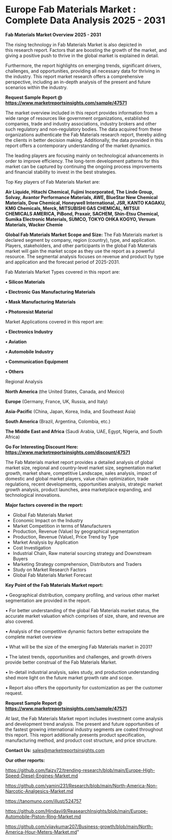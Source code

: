 # Europe Fab Materials Market : Complete Data Analysis 2025 - 2031

<Strong> Fab Materials Market Overview 2025 - 2031</strong>

The rising technology in Fab Materials Market is also depicted in this research report. Factors that are boosting the growth of the market, and giving a positive push to thrive in the global market is explained in detail.

Furthermore, the report highlights on emerging trends, significant drivers, challenges, and opportunities, providing all necessary data for thriving in the industry. This report market research offers a comprehensive perspective, including an in-depth analysis of the present and future scenarios within the industry.

<strong>Request Sample Report @ <a href=https://www.marketreportsinsights.com/sample/47571>https://www.marketreportsinsights.com/sample/47571</a></strong>

The market overview included in this report provides information from a wide range of resources like government organizations, established companies, trade and industry associations, industry brokers and other such regulatory and non-regulatory bodies. The data acquired from these organizations authenticate the Fab Materials research report, thereby aiding the clients in better decision making. Additionally, the data provided in this report offers a contemporary understanding of the market dynamics.

The leading players are focusing mainly on technological advancements in order to improve efficiency. The long-term development patterns for this market can be captured by continuing the ongoing process improvements and financial stability to invest in the best strategies.

Top Key players of Fab Materials Market are:

<strong>Air Liquide, Hitachi Chemical, Fujimi Incorporated, The Linde Group, Solvay, Avantor Performance Materials, AWE, BlueStar New Chemical Materials, Dow Chemical, Honeywell International, JSR, KANTO KAGAKU, KMG Chemicals, Merck, MITSUBISHI GAS CHEMICAL, MITSUI CHEMICALS AMERICA, PiBond, Praxair, SACHEM, Shin-Etsu Chemical, Sumika Electronic Materials, SUMCO, TOKYO OHKA KOGYO, Versum Materials, Wacker Chemie</strong>

<strong><b>Global Fab Materials Market Scope and Size:</b></strong>
The Fab Materials market is declared segment by company, region (country), type, and application. Players, stakeholders, and other participants in the global Fab Materials market will gain the market scope as they use the report as a powerful resource. The segmental analysis focuses on revenue and product by type and application and the forecast period of 2025-2031.

Fab Materials Market Types covered in this report are:

<strong>•  Silicon Materials

•  Electronic Gas Manufacturing Materials

•  Mask Manufacturing Materials

•  Photoresist Material</strong>

Market Applications covered in this report are:

<strong>•  Electronics Industry

•  Aviation

•  Automobile Industry

•  Communication Equipment

•  Others</strong> 

Regional Analysis

<strong>North America</strong> (the United States, Canada, and Mexico)

<strong>Europe</strong> (Germany, France, UK, Russia, and Italy)

<strong>Asia-Pacific</strong> (China, Japan, Korea, India, and Southeast Asia)

<strong>South America</strong> (Brazil, Argentina, Colombia, etc.)

<strong>The Middle East and Africa</strong> (Saudi Arabia, UAE, Egypt, Nigeria, and South Africa)

<strong>Go For Interesting Discount Here: <a href=https://www.marketreportsinsights.com/discount/47571>https://www.marketreportsinsights.com/discount/47571</a></strong>

The Fab Materials market report provides a detailed analysis of global market size, regional and country-level market size, segmentation market growth, market share, competitive Landscape, sales analysis, impact of domestic and global market players, value chain optimization, trade regulations, recent developments, opportunities analysis, strategic market growth analysis, product launches, area marketplace expanding, and technological innovations.

<strong><b>Major factors covered in the report:</b></strong>
<ul>
  <li>Global Fab Materials Market </li>
  <li>Economic Impact on the Industry</li>
  <li>Market Competition in terms of Manufacturers</li>
  <li>Production, Revenue (Value) by geographical segmentation</li>
  <li>Production, Revenue (Value), Price Trend by Type</li>
  <li>Market Analysis by Application</li>
  <li>Cost Investigation</li>
  <li>Industrial Chain, Raw material sourcing strategy and Downstream Buyers</li>
  <li>Marketing Strategy comprehension, Distributors and Traders</li>
  <li>Study on Market Research Factors</li>
  <li>Global Fab Materials Market Forecast</li>
</ul>

<strong><b>Key Point of the Fab Materials Market report:</b></strong>

• Geographical distribution, company profiling, and various other market segmentation are provided in the report.

• For better understanding of the global Fab Materials market status, the accurate market valuation which comprises of size, share, and revenue are also covered.

• Analysis of the competitive dynamic factors better extrapolate the complete market overview

• What will be the size of the emerging Fab Materials market in 2031?

• The latest trends, opportunities and challenges, and growth drivers provide better construal of the Fab Materials Market.

• In-detail industrial analysis, sales study, and production understanding shed more light on the future market growth rate and scope.

• Report also offers the opportunity for customization as per the customer request.

<strong>Request Sample Report @ <a href=https://www.marketreportsinsights.com/sample/47571>https://www.marketreportsinsights.com/sample/47571</a></strong>

At last, the Fab Materials Market report includes investment come analysis and development trend analysis. The present and future opportunities of the fastest growing international industry segments are coated throughout this report. This report additionally presents product specification, manufacturing method, and product cost structure, and price structure.

<strong>Contact Us:</strong>
sales@marketreportsinsights.com

<strong>Our other reports:</strong>

<a href=https://github.com/faizy72/trending-research/blob/main/Europe-High-Speed-Diesel-Engines-Market.md>https://github.com/faizy72/trending-research/blob/main/Europe-High-Speed-Diesel-Engines-Market.md</a>

<a href=https://github.com/yamini231/Research/blob/main/North-America-Non-Narcotic-Analgesics-Market.md>https://github.com/yamini231/Research/blob/main/North-America-Non-Narcotic-Analgesics-Market.md</a>

<a href=https://tanomuno.com/illust/524757>https://tanomuno.com/illust/524757</a>

<a href=https://github.com/Hindavii9/ReasearchInsights/blob/main/Europe-Automobile-Piston-Ring-Market.md>https://github.com/Hindavii9/ReasearchInsights/blob/main/Europe-Automobile-Piston-Ring-Market.md</a>

<a href=https://github.com/vijaykumar207/Business-growth/blob/main/North-America-Hour-Meters-Market.md>https://github.com/vijaykumar207/Business-growth/blob/main/North-America-Hour-Meters-Market.md</a>"
